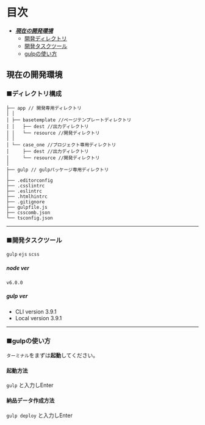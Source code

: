 # 目次
* [***現在の開発環境***](#head_dev)
  * [開発ディレクトリ](#dirctory)
  * [開発タスクツール](#tasktool)
  * [gulpの使い方](#gulp)

<a id="head_dev"></a>
## 現在の開発環境

<a id="dirctory"></a>
### ■ディレクトリ構成
```
├── app // 開発専用ディレクトリ
│ │
│ ├── basetemplate //ページテンプレートディレクトリ
│ │   ├── dest //出力ディレクトリ
│ │   └── resource //開発ディレクトリ
│ │
│ └── case_one //プロジェクト専用ディレクトリ
│     ├── dest //出力ディレクトリ
│     └── resource //開発ディレクトリ
│
├── gulp // gulpパッケージ専用ディレクトリ
│
├── .editorconfig
├── .csslintrc
├── .eslintrc
├── .htmlhintrc
├── .gitignore
├── gulpfile.js
├── csscomb.json
└── tsconfig.json
```

---


<a id="tasktool"></a>
### ■開発タスクツール

`gulp`
`ejs`
`scss`

##### node ver
`v6.0.0`

##### gulp ver
* CLI version 3.9.1
* Local version 3.9.1

---

<a id="gulp"></a>
### ■gulpの使い方
``ターミナル``をまずは**起動**してください。
#### 起動方法
``gulp``
と入力しEnter


<a id="gulp"></a>
#### 納品データ作成方法
``gulp deploy``
と入力しEnter



